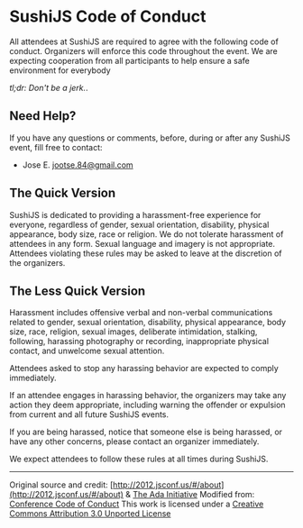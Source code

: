 # SushiJS Code of Conduct
All attendees at SushiJS are required to agree with the following code of
conduct. Organizers will enforce this code throughout the event. We are
expecting cooperation from all participants to help ensure a safe environment
for everybody

*tl;dr: Don't be a jerk.*.

## Need Help?

If you have any questions or comments, before, during or after any SushiJS
event, fill free to contact:

+ Jose E. <jootse.84@gmail.com>

## The Quick Version

SushiJS is dedicated to providing a harassment-free experience for everyone,
regardless of gender, sexual orientation, disability, physical appearance, body
size, race or religion. We do not tolerate harassment of attendees in any form.
Sexual language and imagery is not appropriate. Attendees violating these rules
may be asked to leave at the discretion of the organizers.

## The Less Quick Version

Harassment includes offensive verbal and non-verbal communications related to
gender, sexual orientation, disability, physical appearance, body size, race,
religion, sexual images, deliberate intimidation, stalking, following,
harassing photography or recording, inappropriate physical contact, and
unwelcome sexual attention.

Attendees asked to stop any harassing behavior are expected to comply immediately.

If an attendee engages in harassing behavior, the organizers may take any
action they deem appropriate, including warning the offender or expulsion from
current and all future SushiJS events.

If you are being harassed, notice that someone else is being harassed, or have
any other concerns, please contact an organizer immediately.

We expect attendees to follow these rules at all times during SushiJS.

---

Original source and credit: [http://2012.jsconf.us/#/about](http://2012.jsconf.us/#/about) & [The Ada Initiative](http://geekfeminism.wikia.com/wiki/Conference_anti-harassment/Policy)
Modified from: [Conference Code of Conduct](http://confcodeofconduct.com/)
This work is licensed under a [Creative Commons Attribution 3.0 Unported License](http://creativecommons.org/licenses/by/3.0/deed.en_US)
